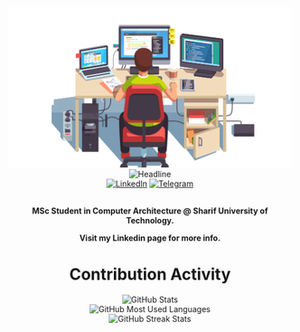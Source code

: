 <div>
    <div align=center>
        <img src="programmer-source-code-clip-art-computer.png" alt="Some Dude Coding">
    </div>
    <div align=center>
        <img src="https://readme-typing-svg.herokuapp.com?color=%236FDA44&size=32&center=true&vCenter=true&width=600&height=50&lines=Hi+there+I'm+Erfan+%F0%9F%91%8B;Computer+Architecture+MSc+Student;Sharif+University+of+Technology" alt="Headline" />
    </div>
    <div align=center>
        <a href="https://www.linkedin.com/in/erfanmahmoudi/"><img src="https://img.shields.io/badge/Linkedin-0077b5?style=flat&logo=linkedin" alt="LinkedIn" /></a>
        <a href="https://t.me/ErfunMahmoudi"><img src="https://img.shields.io/badge/Telegram-0088cc?style=flat&logo=telegram" alt="Telegram" /></a>
    </div>
    <div align=center>
        <br>
        <p>
            <strong>
                <p>MSc Student in Computer Architecture @ Sharif University of Technology.</p>
                <p>Visit my Linkedin page for more info.</p>
            </strong>
        </p>
        <ul>
        </ul>
    </div>
    <div align=center>
        <h1>Contribution Activity</h1>
        <img src="https://github-readme-stats.vercel.app/api?username=erfanmahmoudigit&title_color=6FDA44&text_color=FFFFFF&show_icons=true&icon_color=6FDA44&include_all_commits=true&count_private=true&theme=dark" alt="GitHub Stats" height="200" />
        <br>
        <img src="https://github-readme-stats.vercel.app/api/top-langs?username=erfanmahmoudigit&layout=compact&title_color=6FDA44&text_color=FFFFFF&theme=dark" alt="GitHub Most Used Languages" height="200" />
        <br>
        <img src="https://github-readme-streak-stats.herokuapp.com/?user=erfanmahmoudigit&theme=dark&date_format=j%20M%5B%20Y%5D&currStreakLabel=6FDA44&fire=6FDA44&ring=6FDA44" alt="GitHub Streak Stats" height="200" />
        <br>
        <br>
    </div>
</div>
